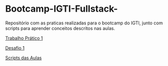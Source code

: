 # Bootcamp-IGTI-Fullstack-

Repositório com as praticas realizadas para o bootcamp do IGTI, junto com scripts para aprender conceitos descritos nas aulas.


[Trabalho Prático 1](https://github.com/andgomes95/Bootcamp-IGTI-Fullstack-/tree/main/Trabalho01)

[Desafio 1](https://github.com/andgomes95/Bootcamp-IGTI-Fullstack-/tree/main/Desafio01)

[Scripts das Aulas](https://github.com/andgomes95/Bootcamp-IGTI-Fullstack-/tree/main/Scripts-de-Aulas)
